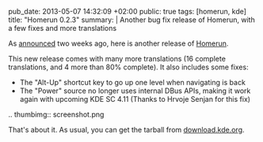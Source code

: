 pub_date: 2013-05-07 14:32:09 +02:00
public: true
tags: [homerun, kde]
title: "Homerun 0.2.3"
summary: |
    Another bug fix release of Homerun, with a few fixes and more translations

As [announced][homerun022] two weeks ago, here is another release of
[Homerun][homerun].

This new release comes with many more translations (16 complete translations,
and 4 more than 80% complete). It also includes some fixes:

- The "Alt-Up" shortcut key to go up one level when navigating is back
- The "Power" source no longer uses internal DBus APIs, making it work again with upcoming KDE SC 4.11 (Thanks to Hrvoje Senjan for this fix)

.. thumbimg:: screenshot.png

That's about it. As usual, you can get the tarball from [download.kde.org][dl].

[homerun022]: /2013/04/23/homerun-0.2.2-is-out/
[homerun]: http://userbase.kde.org/Homerun
[dl]: http://download.kde.org/unstable/homerun/src/
